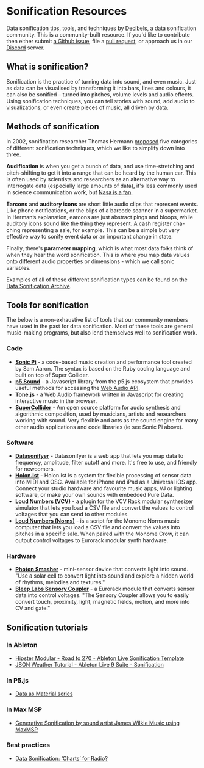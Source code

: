 # Sonification Resources

Data sonification tips, tools, and techniques by [Decibels](https://decibels.community/), a data sonification community. This is a community-built resource. If you'd like to contribute then either submit [a Github issue](https://github.com/Decibels-Sonification/sonification-resources/issues), file a [pull request](https://github.com/Decibels-Sonification/sonification-resources/pulls), or approach us in our [Discord](http://decibels.community) server.

## What is sonification?

Sonification is the practice of turning data into sound, and even music. Just as data can be visualised by transforming it into bars, lines and colours, it can also be sonified – turned into pitches, volume levels and audio effects. Using sonification techniques, you can tell stories with sound, add audio to visualizations, or even create pieces of music, all driven by data.

## Methods of sonification

In 2002, sonification researcher Thomas Hermann [proposed](https://sonification.de/son/techniques/) five categories of different sonification techniques, which we like to simplify down into three.

**Audification** is when you get a bunch of data, and use time-stretching and pitch-shifting to get it into a range that can be heard by the human ear. This is often used by scientists and researchers as an alternative way to interrogate data (especially large amounts of data), it's less commonly used in science communication work, but [Nasa is a fan](https://www.nasa.gov/feature/goddard/2018/sounds-of-the-sun/).

**Earcons** and **auditory icons** are short little audio clips that represent events. Like phone notifications, or the blips of a barcode scanner in a supermarket. In Herman’s explanation, earcons are just abstract pings and bloops, while auditory icons sound like the thing they represent. A cash register cha-ching representing a sale, for example. This can be a simple but very effective way to sonify event data or an important change in state.

Finally, there's **parameter mapping**, which is what most data folks think of when they hear the word sonification. This is where you map data values onto different audio properties or dimensions - which we call sonic variables.

Examples of all of these different sonification types can be found on the [Data Sonification Archive](https://sonification.design/).

## Tools for sonification

The below is a non-exhaustive list of tools that our community members have used in the past for data sonification. Most of these tools are general music-making programs, but also lend themselves well to sonification work.

### Code

- **[Sonic Pi](https://sonic-pi.net/)** - a code-based music creation and performance tool created by Sam Aaron. The syntax is based on the Ruby coding language and built on top of Super Collider.
- **[p5 Sound](https://p5js.org/reference/#/libraries/p5.sound)** - a Javascript library from the p5.js ecosystem that provides useful methods for accessing the [Web Audio API](https://developer.mozilla.org/en-US/docs/Web/API/Web_Audio_API).
- **[Tone.js](https://tonejs.github.io/)** - a Web Audio framework written in Javascript for creating interactive music in the browser.
- **[SuperCollider](https://supercollider.github.io/)** - Am open source platform for audio synthesis and algorithmic composition, used by musicians, artists and researchers working with sound. Very flexible and acts as the sound engine for many other audio applications and code libraries (ie see Sonic Pi above).

### Software

- **[Datasonifyer](https://datasonifyer.de/en/)** - Datasonifyer is a web app that lets you map data to frequency, amplitude, filter cutoff and more. It's free to use, and friendly for newcomers.
- **[Holon.ist](https://holon.ist/)** - Holon.ist is a system for flexible processing of sensor data into MIDI and OSC. Available for iPhone and iPad as a Universal iOS app. Connect your studio hardware and favourite music apps, VJ or lighting software, or make your own sounds with embedded Pure Data.
- **[Loud Numbers (VCV)](https://library.vcvrack.com/LoudNumbers/LoudNumbers)** - a plugin for the VCV Rack modular synthesizer simulator that lets you load a CSV file and convert the values to control voltages that you can send to other modules.
- **[Loud Numbers (Norns)](https://norns.community/en/authors/duncan-geere/loud-numbers)** - is a script for the Monome Norns music computer that lets you load a CSV file and convert the values into pitches in a specific sale. When paired with the Monome Crow, it can output control voltages to Eurorack modular synth hardware.

### Hardware

- **[Photon Smasher](https://www.clipsoundandmusic.uk/photonsmasher/)** - mini-sensor device that converts light into sound. "Use a solar cell to convert light into sound and explore a hidden world of rhythms, melodies and textures."
- **[Bleep Labs Sensory Coupler](https://bleeplabs.com/sc/)** - a Eurorack module that converts sensor data into control voltages. "The Sensory Coupler allows you to easily convert touch, proximity, light, magnetic fields, motion, and more into CV and gate."

## Sonification tutorials

### In Ableton
- [Hipster Modular - Road to 270 - Ableton Live Sonification Template](https://www.youtube.com/watch?v=1Md1sJtVnc8)
- [JSON Weather Tutorial - Ableton Live 9 Suite - Sonification](https://www.youtube.com/watch?v=3UP-Fs6b9_k)

### In P5.js
- [Data as Material series](https://youtube.com/playlist?list=PLLx7jIm38p9mATGvW9sUT3Gjk0kGX9sot)

### In Max MSP
- [Generative Sonification by sound artist James Wilkie Music using MaxMSP](https://www.instagram.com/p/CZOkLIHs8Yp/?igshid=OTA3YzJiYTA=)

### Best practices
- [Data Sonification: ‘Charts’ for Radio?](https://nationalpress.org/topic/data-sonification-charts-for-radio/)
